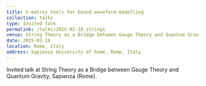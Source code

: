 ```yaml
---
title: S-matrix tools for bound waveform modelling
collection: talks
type: Invited talk
permalink: /talks/2025-02-18_strings
venue: String Theory as a Bridge between Gauge Theory and Quantum Gravity
date: 2025-02-18
location: Rome, Italy
address: Sapienza University of Rome, Rome, Italy
---
```


Invited talk at String Theory as a Bridge between Gauge Theory and Quantum Gravity, Sapienza (Rome).
